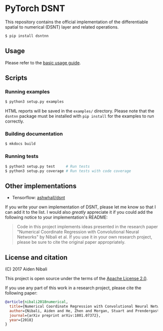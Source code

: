 # PyTorch DSNT

This repository contains the official implementation of the differentiable
spatial to numerical (DSNT) layer and related operations.

```bash
$ pip install dsntnn
```

## Usage

Please refer to the [basic usage guide](examples/basic_usage.md).

## Scripts

### Running examples

```bash
$ python3 setup.py examples
```

HTML reports will be saved in the `examples/` directory. Please note that the `dsntnn` package must
be installed with `pip install` for the examples to run correctly.

### Building documentation

```bash
$ mkdocs build
```

### Running tests

```bash
$ python3 setup.py test     # Run tests
$ python3 setup.py coverage # Run tests with code coverage
```

## Other implementations

* Tensorflow: [ashwhall/dsnt](https://github.com/ashwhall/dsnt)

If you write your own implementation of DSNT, please let me know so that I can add it to
the list. I would also *greatly* appreciate it if you could add the following notice
to your implementation's README:

> Code in this project implements ideas presented in the research paper
> "Numerical Coordinate Regression with Convolutional Neural Networks" by Nibali et al.
> If you use it in your own research project, please be sure to cite the
> original paper appropriately.

## License and citation

(C) 2017 Aiden Nibali

This project is open source under the terms of the
[Apache License 2.0](https://www.apache.org/licenses/LICENSE-2.0.html).

If you use any part of this work in a research project, please cite the following paper:

```bibtex
@article{nibali2018numerical,
  title={Numerical Coordinate Regression with Convolutional Neural Networks},
  author={Nibali, Aiden and He, Zhen and Morgan, Stuart and Prendergast, Luke},
  journal={arXiv preprint arXiv:1801.07372},
  year={2018}
}
```
